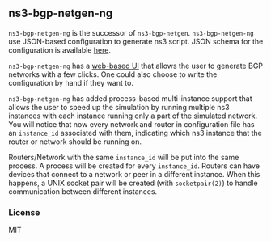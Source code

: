 ns3-bgp-netgen-ng
---

`ns3-bgp-netgen-ng` is the successor of `ns3-bgp-netgen`. `ns3-bgp-netgen-ng` use JSON-based configuration to generate ns3 script. JSON schema for the configuration is available [here](https://raw.githubusercontent.com/Nat-Lab/ns3-bgp-netgen-ng/master/res/netgen-conf-schema.json).

`ns3-bgp-netgen-ng` has a [web-based UI](https://lab.nat.moe/ns3-bgp-netgen-ng/) that allows the user to generate BGP networks with a few clicks. One could also choose to write the configuration by hand if they want to.

`ns3-bgp-netgen-ng` has added process-based multi-instance support that allows the user to speed up the simulation by running multiple ns3 instances with each instance running only a part of the simulated network. You will notice that now every network and router in configuration file has an `instance_id` associated with them, indicating which ns3 instance that the router or network should be running on.

Routers/Network with the same `instance_id` will be put into the same process. A process will be created for every `instance_id`. Routers can have devices that connect to a network or peer in a different instance. When this happens, a UNIX socket pair will be created (with `socketpair(2)`) to handle communication between different instances.

### License

MIT
